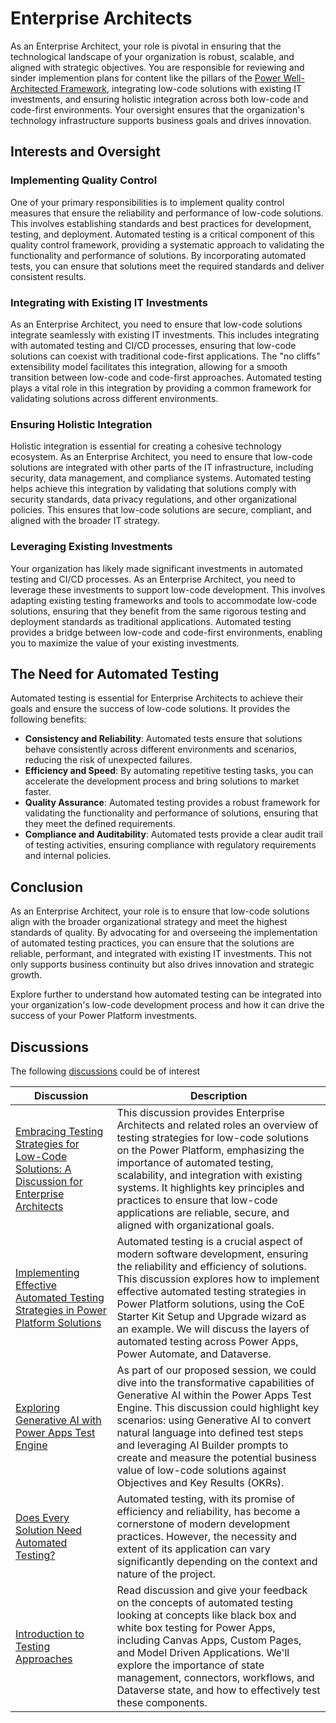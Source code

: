 # Enterprise Architects

As an Enterprise Architect, your role is pivotal in ensuring that the technological landscape of your organization is robust, scalable, and aligned with strategic objectives. You are responsible for reviewing and sinder implemention plans for content like the pillars of the [Power Well-Architected Framework](https://aka.ms/powa), integrating low-code solutions with existing IT investments, and ensuring holistic integration across both low-code and code-first environments. Your oversight ensures that the organization's technology infrastructure supports business goals and drives innovation.

## Interests and Oversight

### Implementing Quality Control

One of your primary responsibilities is to implement quality control measures that ensure the reliability and performance of low-code solutions. This involves establishing standards and best practices for development, testing, and deployment. Automated testing is a critical component of this quality control framework, providing a systematic approach to validating the functionality and performance of solutions. By incorporating automated tests, you can ensure that solutions meet the required standards and deliver consistent results.

### Integrating with Existing IT Investments

As an Enterprise Architect, you need to ensure that low-code solutions integrate seamlessly with existing IT investments. This includes integrating with automated testing and CI/CD processes, ensuring that low-code solutions can coexist with traditional code-first applications. The "no cliffs" extensibility model facilitates this integration, allowing for a smooth transition between low-code and code-first approaches. Automated testing plays a vital role in this integration by providing a common framework for validating solutions across different environments.

### Ensuring Holistic Integration

Holistic integration is essential for creating a cohesive technology ecosystem. As an Enterprise Architect, you need to ensure that low-code solutions are integrated with other parts of the IT infrastructure, including security, data management, and compliance systems. Automated testing helps achieve this integration by validating that solutions comply with security standards, data privacy regulations, and other organizational policies. This ensures that low-code solutions are secure, compliant, and aligned with the broader IT strategy.

### Leveraging Existing Investments

Your organization has likely made significant investments in automated testing and CI/CD processes. As an Enterprise Architect, you need to leverage these investments to support low-code development. This involves adapting existing testing frameworks and tools to accommodate low-code solutions, ensuring that they benefit from the same rigorous testing and deployment standards as traditional applications. Automated testing provides a bridge between low-code and code-first environments, enabling you to maximize the value of your existing investments.

## The Need for Automated Testing

Automated testing is essential for Enterprise Architects to achieve their goals and ensure the success of low-code solutions. It provides the following benefits:

- **Consistency and Reliability**: Automated tests ensure that solutions behave consistently across different environments and scenarios, reducing the risk of unexpected failures.
- **Efficiency and Speed**: By automating repetitive testing tasks, you can accelerate the development process and bring solutions to market faster.
- **Quality Assurance**: Automated testing provides a robust framework for validating the functionality and performance of solutions, ensuring that they meet the defined requirements.
- **Compliance and Auditability**: Automated tests provide a clear audit trail of testing activities, ensuring compliance with regulatory requirements and internal policies.

## Conclusion

As an Enterprise Architect, your role is to ensure that low-code solutions align with the broader organizational strategy and meet the highest standards of quality. By advocating for and overseeing the implementation of automated testing practices, you can ensure that the solutions are reliable, performant, and integrated with existing IT investments. This not only supports business continuity but also drives innovation and strategic growth.

Explore further to understand how automated testing can be integrated into your organization's low-code development process and how it can drive the success of your Power Platform investments.

## Discussions

The following [discussions](../discussion/README.md) could be of interest

| Discussion | Description |
|------------|-------------|
[Embracing Testing Strategies for Low-Code Solutions: A Discussion for Enterprise Architects](../discussion/enterprise-architecture-discussion.md) | This discussion provides Enterprise Architects and related roles an overview of testing strategies for low-code solutions on the Power Platform, emphasizing the importance of automated testing, scalability, and integration with existing systems. It highlights key principles and practices to ensure that low-code applications are reliable, secure, and aligned with organizational goals.| [Link](https://github.com/Grant-Archibald-MS/powerfuldev-testing/issues/20) |
[Implementing Effective Automated Testing Strategies in Power Platform Solutions](../discussion/implementing-effective-automated-testing-strategies-in-power-platform-solutions.md) | Automated testing is a crucial aspect of modern software development, ensuring the reliability and efficiency of solutions. This discussion explores how to implement effective automated testing strategies in Power Platform solutions, using the CoE Starter Kit Setup and Upgrade wizard as an example. We will discuss the layers of automated testing across Power Apps, Power Automate, and Dataverse. | [Link](https://github.com/Grant-Archibald-MS/powerfuldev-testing/issues/6)
| [Exploring Generative AI with Power Apps Test Engine](https://github.com/Grant-Archibald-MS/powerfuldev-testing/blob/main/discussion/generative-ai.md) | As part of our proposed session, we could dive into the transformative capabilities of Generative AI within the Power Apps Test Engine. This discussion could highlight key scenarios: using Generative AI to convert natural language into defined test steps and leveraging AI Builder prompts to create and measure the potential business value of low-code solutions against Objectives and Key Results (OKRs). | [Link](https://github.com/Grant-Archibald-MS/powerfuldev-testing/issues/7)
| [Does Every Solution Need Automated Testing?](../discussion//does-every-solution-need-automated-testing.md) | Automated testing, with its promise of efficiency and reliability, has become a cornerstone of modern development practices. However, the necessity and extent of its application can vary significantly depending on the context and nature of the project. | |
[Introduction to Testing Approaches](https://github.com/Grant-Archibald-MS/powerfuldev-testing/blob/main/discussion/introduction-to-testing-approaches.md) | Read discussion and give your feedback on the concepts of automated testing looking at concepts like black box and white box testing for Power Apps, including Canvas Apps, Custom Pages, and Model Driven Applications. We'll explore the importance of state management, connectors, workflows, and Dataverse state, and how to effectively test these components. | [Link](https://github.com/Grant-Archibald-MS/powerfuldev-testing/issues/4)

